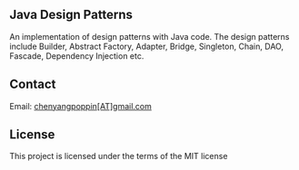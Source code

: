 <h2>Java Design Patterns</h2>
<p>
  An implementation of design patterns with Java code. The design patterns include Builder, Abstract Factory, Adapter, Bridge, Singleton, Chain, DAO, Fascade, Dependency Injection etc.
</p>

<h2>Contact</h2>
<p>
  Email: <a href="mailto:chenyangpoppin@gmail.com">chenyangpoppin[AT]gmail.com</a>
</p>

<h2>License</h2>
<p>
  This project is licensed under the terms of the MIT license
</p>
